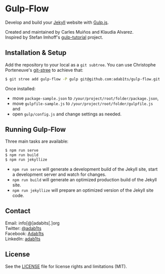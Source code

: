 # Gulp-Flow

Develop and build your [Jekyll](http://jekyllrb.com/) website with [Gulp.js](http://gulpjs.com/).  

Created and maintained by Carles Muiños and Klaudia Alvarez.  
Inspired by Stefan Imhoff's [gulp-tutorial](https://github.com/kogakure/gulp-tutorial) project.


## Installation & Setup

Add the repository to your local as a `git subtree`.
You can use Christophe Porteneuve's [git-stree](https://github.com/tdd/git-stree) to achieve that:

```sh
$ git stree add gulp-flow -P gulp git@github.com:adab1ts/gulp-flow.git
```

Once installed:

- move `package-sample.json` to `/your/project/root/folder/package.json`,
- move `gulpfile-sample.js` to `/your/project/root/folder/gulpfile.js` and
- open `gulp/config.js` and change settings as needed.  


## Running Gulp-Flow

Three main tasks are available:

```sh
$ npm run serve
$ npm run build
$ npm run jekyllize
```

- `npm run serve` will generate a development build of the Jekyll site, start a development server and watch for changes.
- `npm run build` will generate an optimized production build of the Jekyll site.
- `npm run jekyllize` will prepare an optimized version of the Jekyll site code.


## Contact

Email:    info[@]adabits[.]org  
Twitter:  [@adab1ts](https://twitter.com/adab1ts)  
Facebook: [Adab1ts](https://www.facebook.com/Adab1ts)  
LinkedIn: [adab1ts](https://www.linkedin.com/company/adab1ts)  


## License

See the [LICENSE](LICENSE.md) file for license rights and limitations (MIT).
